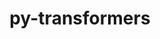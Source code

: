 ---
title: "py-transformers"
layout: cache
categories: [package, develop]
meta: {"versions": ["4.35.2"], "compilers": ["apple-clang@=15.0.0", "gcc@=11.3.0"], "oss": ["ubuntu22.04", "ventura"], "platforms": ["darwin", "linux"], "targets": ["aarch64", "x86_64_v3"], "stacks": ["ml-darwin-aarch64-mps", "ml-linux-x86_64-cpu", "ml-linux-x86_64-cuda", "ml-linux-x86_64-rocm", "root"], "num_specs": 10, "num_specs_by_stack": {"root": 10, "ml-darwin-aarch64-mps": 5, "ml-linux-x86_64-rocm": 5, "ml-linux-x86_64-cuda": 5, "ml-linux-x86_64-cpu": 5}}
spec_details: [{"hash": "ochemfa7vbcs3eynr4whjza47zcjn7fz", "compiler": "apple-clang@=15.0.0", "versions": ["4.35.2"], "os": "ventura", "platform": "darwin", "target": "aarch64", "variants": ["build_system=python_pip"], "stacks": ["root", "ml-darwin-aarch64-mps"], "size": "-", "tarball": "https://binaries.spack.io/develop/build_cache/darwin-ventura-aarch64/apple-clang-15.0.0/py-transformers-4.35.2/darwin-ventura-aarch64-apple-clang-15.0.0-py-transformers-4.35.2-ochemfa7vbcs3eynr4whjza47zcjn7fz.spack"}, {"hash": "voxmjcefcdj4pk6pcwwmsx2z5nbr7esx", "compiler": "apple-clang@=15.0.0", "versions": ["4.35.2"], "os": "ventura", "platform": "darwin", "target": "aarch64", "variants": ["build_system=python_pip"], "stacks": ["root", "ml-darwin-aarch64-mps"], "size": "-", "tarball": "https://binaries.spack.io/develop/build_cache/darwin-ventura-aarch64/apple-clang-15.0.0/py-transformers-4.35.2/darwin-ventura-aarch64-apple-clang-15.0.0-py-transformers-4.35.2-voxmjcefcdj4pk6pcwwmsx2z5nbr7esx.spack"}, {"hash": "dcjpi6ncanu2xefyuf6fmoe4vafwvcsx", "compiler": "apple-clang@=15.0.0", "versions": ["4.35.2"], "os": "ventura", "platform": "darwin", "target": "aarch64", "variants": ["build_system=python_pip"], "stacks": ["root", "ml-darwin-aarch64-mps"], "size": "-", "tarball": "https://binaries.spack.io/develop/build_cache/darwin-ventura-aarch64/apple-clang-15.0.0/py-transformers-4.35.2/darwin-ventura-aarch64-apple-clang-15.0.0-py-transformers-4.35.2-dcjpi6ncanu2xefyuf6fmoe4vafwvcsx.spack"}, {"hash": "5wze27m7b5mfp4hsbfz2t453r6p3i7py", "compiler": "apple-clang@=15.0.0", "versions": ["4.35.2"], "os": "ventura", "platform": "darwin", "target": "aarch64", "variants": ["build_system=python_pip"], "stacks": ["root", "ml-darwin-aarch64-mps"], "size": "-", "tarball": "https://binaries.spack.io/develop/build_cache/darwin-ventura-aarch64/apple-clang-15.0.0/py-transformers-4.35.2/darwin-ventura-aarch64-apple-clang-15.0.0-py-transformers-4.35.2-5wze27m7b5mfp4hsbfz2t453r6p3i7py.spack"}, {"hash": "7547ruvp6ezcata2hyyy5ynxviryhrz6", "compiler": "apple-clang@=15.0.0", "versions": ["4.35.2"], "os": "ventura", "platform": "darwin", "target": "aarch64", "variants": ["build_system=python_pip"], "stacks": ["root", "ml-darwin-aarch64-mps"], "size": "-", "tarball": "https://binaries.spack.io/develop/build_cache/darwin-ventura-aarch64/apple-clang-15.0.0/py-transformers-4.35.2/darwin-ventura-aarch64-apple-clang-15.0.0-py-transformers-4.35.2-7547ruvp6ezcata2hyyy5ynxviryhrz6.spack"}, {"hash": "5ylz6pnafbgz3wgeaeu2y2pi3jokyxbi", "compiler": "gcc@=11.3.0", "versions": ["4.35.2"], "os": "ubuntu22.04", "platform": "linux", "target": "x86_64_v3", "variants": ["build_system=python_pip"], "stacks": ["ml-linux-x86_64-rocm", "root", "ml-linux-x86_64-cuda", "ml-linux-x86_64-cpu"], "size": "-", "tarball": "https://binaries.spack.io/develop/build_cache/linux-ubuntu22.04-x86_64_v3/gcc-11.3.0/py-transformers-4.35.2/linux-ubuntu22.04-x86_64_v3-gcc-11.3.0-py-transformers-4.35.2-5ylz6pnafbgz3wgeaeu2y2pi3jokyxbi.spack"}, {"hash": "lfhqdqszbgvwx7ugjinyekthaz7sy6jv", "compiler": "gcc@=11.3.0", "versions": ["4.35.2"], "os": "ubuntu22.04", "platform": "linux", "target": "x86_64_v3", "variants": ["build_system=python_pip"], "stacks": ["ml-linux-x86_64-rocm", "root", "ml-linux-x86_64-cuda", "ml-linux-x86_64-cpu"], "size": "-", "tarball": "https://binaries.spack.io/develop/build_cache/linux-ubuntu22.04-x86_64_v3/gcc-11.3.0/py-transformers-4.35.2/linux-ubuntu22.04-x86_64_v3-gcc-11.3.0-py-transformers-4.35.2-lfhqdqszbgvwx7ugjinyekthaz7sy6jv.spack"}, {"hash": "aowcocfapixtgqhpyvvrcsdwluhkfax5", "compiler": "gcc@=11.3.0", "versions": ["4.35.2"], "os": "ubuntu22.04", "platform": "linux", "target": "x86_64_v3", "variants": ["build_system=python_pip"], "stacks": ["ml-linux-x86_64-rocm", "root", "ml-linux-x86_64-cuda", "ml-linux-x86_64-cpu"], "size": "-", "tarball": "https://binaries.spack.io/develop/build_cache/linux-ubuntu22.04-x86_64_v3/gcc-11.3.0/py-transformers-4.35.2/linux-ubuntu22.04-x86_64_v3-gcc-11.3.0-py-transformers-4.35.2-aowcocfapixtgqhpyvvrcsdwluhkfax5.spack"}, {"hash": "ha5zjrkbtkzv4yrgc2ow6z6xvnkxfzev", "compiler": "gcc@=11.3.0", "versions": ["4.35.2"], "os": "ubuntu22.04", "platform": "linux", "target": "x86_64_v3", "variants": ["build_system=python_pip"], "stacks": ["ml-linux-x86_64-rocm", "root", "ml-linux-x86_64-cuda", "ml-linux-x86_64-cpu"], "size": "-", "tarball": "https://binaries.spack.io/develop/build_cache/linux-ubuntu22.04-x86_64_v3/gcc-11.3.0/py-transformers-4.35.2/linux-ubuntu22.04-x86_64_v3-gcc-11.3.0-py-transformers-4.35.2-ha5zjrkbtkzv4yrgc2ow6z6xvnkxfzev.spack"}, {"hash": "xitypekjqfzauohf3jltwjzdxbs2hkb3", "compiler": "gcc@=11.3.0", "versions": ["4.35.2"], "os": "ubuntu22.04", "platform": "linux", "target": "x86_64_v3", "variants": ["build_system=python_pip"], "stacks": ["ml-linux-x86_64-rocm", "root", "ml-linux-x86_64-cuda", "ml-linux-x86_64-cpu"], "size": "-", "tarball": "https://binaries.spack.io/develop/build_cache/linux-ubuntu22.04-x86_64_v3/gcc-11.3.0/py-transformers-4.35.2/linux-ubuntu22.04-x86_64_v3-gcc-11.3.0-py-transformers-4.35.2-xitypekjqfzauohf3jltwjzdxbs2hkb3.spack"}]
---